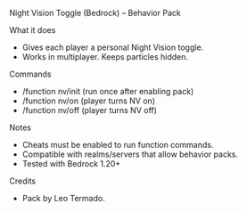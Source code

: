 Night Vision Toggle (Bedrock) – Behavior Pack

What it does
- Gives each player a personal Night Vision toggle.
- Works in multiplayer. Keeps particles hidden.

Commands
- /function nv/init   (run once after enabling pack)
- /function nv/on     (player turns NV on)
- /function nv/off    (player turns NV off)

Notes
- Cheats must be enabled to run function commands.
- Compatible with realms/servers that allow behavior packs.
- Tested with Bedrock 1.20+

Credits
- Pack by Leo Termado.
